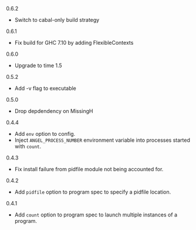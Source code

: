 0.6.2
* Switch to cabal-only build strategy

0.6.1
* Fix build for GHC 7.10 by adding FlexibleContexts

0.6.0
* Upgrade to time 1.5

0.5.2
* Add -v flag to executable

0.5.0
* Drop depdendency on MissingH

0.4.4

* Add `env` option to config.
* Inject `ANGEL_PROCESS_NUMBER` environment variable into processes started
  with `count`.

0.4.3

* Fix install failure from pidfile module not being accounted for.

0.4.2

* Add `pidfile` option to program spec to specify a pidfile location.

0.4.1

* Add `count` option to program spec to launch multiple instances of a program.
